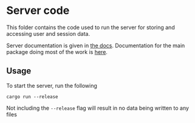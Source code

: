 # Server code

This folder contains the code used to run the server for storing and accessing user and session data.

Server documentation is given in [the docs](server_docs.md). Documentation for the main package doing most of the work is [here](https://docs.rs/rocket/0.5.0-rc.2/rocket/).

## Usage

To start the server, run the following

```shell
cargo run --release
```

Not including the `--release` flag will result in no data being written to any files

